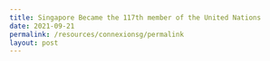 ```yaml
---
title: Singapore Became the 117th member of the United Nations
date: 2021-09-21
permalink: /resources/connexionsg/permalink
layout: post
---
```


